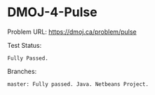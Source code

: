 # DMOJ-4-Pulse

Problem URL:
    https://dmoj.ca/problem/pulse
    
Test Status:
    
    Fully Passed.
    
Branches:

    master: Fully passed. Java. Netbeans Project.
    
